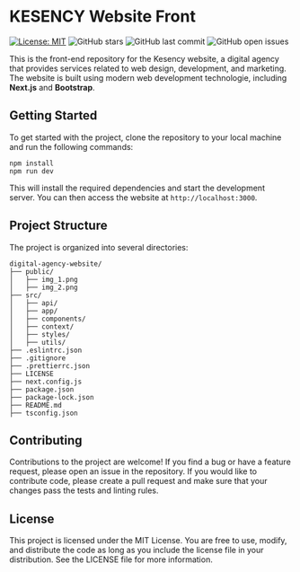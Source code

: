 # KESENCY Website Front
[![License: MIT](https://img.shields.io/badge/License-MIT-green.svg)](https://opensource.org/licenses/MIT)
![GitHub stars](https://img.shields.io/github/stars/enes-th/digital-agency-website?label=Stars)
![GitHub last commit](https://img.shields.io/github/last-commit/enes-th/digital-agency-website?label=Last%20Update)
![GitHub open issues](https://img.shields.io/github/issues/enes-th/digital-agency-website?label=Issues)

This is the front-end repository for the Kesency website, a digital agency that provides services related to web design, development, and marketing. The website is built using modern web development technologie, including **Next.js** and **Bootstrap**.

## Getting Started
To get started with the project, clone the repository to your local machine and run the following commands:

```
npm install
npm run dev
```
This will install the required dependencies and start the development server. You can then access the website at `http://localhost:3000`.

## Project Structure
The project is organized into several directories:

```
digital-agency-website/
├── public/
│   ├── img_1.png
│   ├── img_2.png
├── src/
│   ├── api/
│   ├── app/
│   ├── components/
│   ├── context/
│   ├── styles/
│   ├── utils/
├── .eslintrc.json
├── .gitignore
├── .prettierrc.json
├── LICENSE
├── next.config.js
├── package.json
├── package-lock.json
├── README.md
├── tsconfig.json
```

## Contributing
Contributions to the project are welcome! If you find a bug or have a feature request, please open an issue in the repository. If you would like to contribute code, please create a pull request and make sure that your changes pass the tests and linting rules.

## License
This project is licensed under the MIT License. You are free to use, modify, and distribute the code as long as you include the license file in your distribution. See the LICENSE file for more information.
